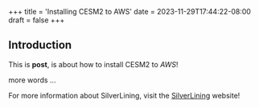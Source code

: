 +++
title = 'Installing CESM2 to AWS'
date = 2023-11-29T17:44:22-08:00
draft = false
+++
## Introduction

This is **post**, is about how to install CESM2 to *AWS*!


more words ...


For more information about SilverLining, visit the [SilverLining](https://silverlining.ngo) website!

